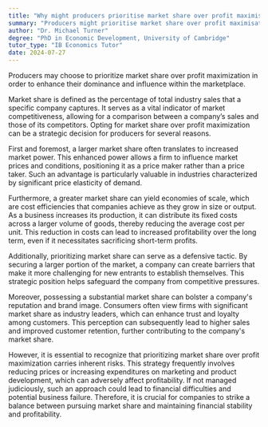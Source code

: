 ```yaml
---
title: "Why might producers prioritise market share over profit maximisation?"
summary: "Producers might prioritise market share over profit maximisation to increase their dominance and influence in the market."
author: "Dr. Michael Turner"
degree: "PhD in Economic Development, University of Cambridge"
tutor_type: "IB Economics Tutor"
date: 2024-07-27
---
```


Producers may choose to prioritize market share over profit maximization in order to enhance their dominance and influence within the marketplace.

Market share is defined as the percentage of total industry sales that a specific company captures. It serves as a vital indicator of market competitiveness, allowing for a comparison between a company’s sales and those of its competitors. Opting for market share over profit maximization can be a strategic decision for producers for several reasons.

First and foremost, a larger market share often translates to increased market power. This enhanced power allows a firm to influence market prices and conditions, positioning it as a price maker rather than a price taker. Such an advantage is particularly valuable in industries characterized by significant price elasticity of demand.

Furthermore, a greater market share can yield economies of scale, which are cost efficiencies that companies achieve as they grow in size or output. As a business increases its production, it can distribute its fixed costs across a larger volume of goods, thereby reducing the average cost per unit. This reduction in costs can lead to increased profitability over the long term, even if it necessitates sacrificing short-term profits.

Additionally, prioritizing market share can serve as a defensive tactic. By securing a larger portion of the market, a company can create barriers that make it more challenging for new entrants to establish themselves. This strategic position helps safeguard the company from competitive pressures.

Moreover, possessing a substantial market share can bolster a company's reputation and brand image. Consumers often view firms with significant market share as industry leaders, which can enhance trust and loyalty among customers. This perception can subsequently lead to higher sales and improved customer retention, further contributing to the company's market share.

However, it is essential to recognize that prioritizing market share over profit maximization carries inherent risks. This strategy frequently involves reducing prices or increasing expenditures on marketing and product development, which can adversely affect profitability. If not managed judiciously, such an approach could lead to financial difficulties and potential business failure. Therefore, it is crucial for companies to strike a balance between pursuing market share and maintaining financial stability and profitability.
    